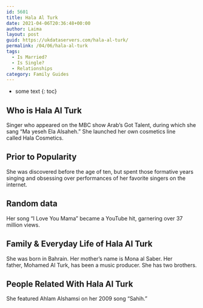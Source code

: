 ```yaml
---
id: 5601
title: Hala Al Turk
date: 2021-04-06T20:36:48+00:00
author: Laima
layout: post
guid: https://ukdataservers.com/hala-al-turk/
permalink: /04/06/hala-al-turk
tags:
  - Is Married?
  - Is Single?
  - Relationships
category: Family Guides
---
```


* some text
{: toc}


## Who is Hala Al Turk
                  
                  
                  
Singer who appeared on the MBC show Arab&#8217;s Got Talent, during which she sang &#8220;Ma yeseh Ela Alsaheh.&#8221; She launched her own cosmetics line called Hala Cosmetics.
                  
              
            
              
            
                
                
                
## Prior to Popularity
                  
                  
                  
She was discovered before the age of ten, but spent those formative years singing and obsessing over performances of her favorite singers on the internet.
                  
              
            
              
            
                
                
                
## Random data
                  
                  
                  
Her song &#8220;I Love You Mama&#8221; became a YouTube hit, garnering over 37 million views.
                  
              
            
              
            
                
                
                
## Family & Everyday Life of Hala Al Turk
                  
                  
                  
She was born in Bahrain. Her mother&#8217;s name is Mona al Saber. Her father, Mohamed Al Turk, has been a music producer. She has two brothers.
                  
              
            
              
            
                
                
                
## People Related With Hala Al Turk
                  
                  
                  
She featured Ahlam Alshamsi on her 2009 song &#8220;Sahih.&#8221; 
                  
              
            
              
            
                
              
            
              
              
            
            
              
            
          
          
          